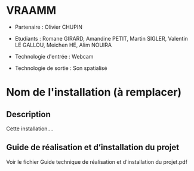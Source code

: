 # VRAAMM

- Partenaire : Olivier CHUPIN

- Etudiants : Romane GIRARD, Amandine PETIT, Martin SIGLER, Valentin LE GALLOU, Meichen HE, Alim NOUIRA

- Technologie d'entrée : Webcam 

- Technologie de sortie : Son spatialisé

  

# Nom de l'installation (à remplacer)

## Description

Cette installation….

## Guide de réalisation et d’installation du projet

Voir le fichier Guide technique de réalisation et d'installation du projet.pdf
